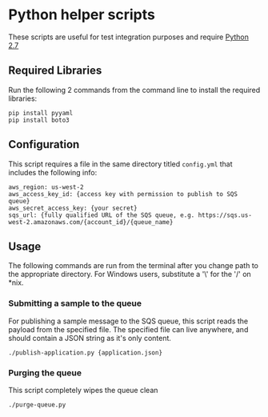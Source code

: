 # Python helper scripts
These scripts are useful for test integration purposes and require [Python 2.7](https://www.python.org/downloads/)

## Required Libraries
Run the following 2 commands from the command line to install the required libraries:
```
pip install pyyaml
pip install boto3
```
## Configuration
This script requires a file in the same directory titled `config.yml` that includes the following info:
```
aws_region: us-west-2
aws_access_key_id: {access key with permission to publish to SQS queue}
aws_secret_access_key: {your secret}
sqs_url: {fully qualified URL of the SQS queue, e.g. https://sqs.us-west-2.amazonaws.com/{account_id}/{queue_name}
```

## Usage
The following commands are run from the terminal after you change path to the appropriate directory.
For Windows users, substitute a '\\' for the '/' on *nix.
### Submitting a sample to the queue
For publishing a sample message to the SQS queue, this script reads the payload
from the specified file. The specified file can live anywhere, and should contain a JSON string as it's
only content.
```
./publish-application.py {application.json}
```

### Purging the queue
This script completely wipes the queue clean
```
./purge-queue.py
```
